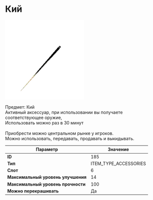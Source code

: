 # Кий

![Item Image](../img/185.webp?raw=true)

Предмет: Кий<br>Активный аксессуар, при использовании вы получаете соответствующее оружие,<br>Использовать можно раз в 30 минут<br><br>Приобрести можно центральном рынке у игроков.<br>Можно использовать, передавать, продавать и выкидывать.


| Параметр | Значение |
|----------|----------|
| **ID** | 185 |
| **Тип** | ITEM_TYPE_ACCESSORIES |
| **Слот** | 6 |
| **Максимальный уровень улучшения** | 14 |
| **Максимальный уровень прочности** | 100 |
| **Можно перекрашивать** | Да |


